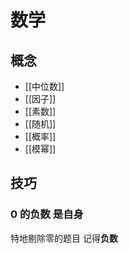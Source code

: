 # 数学

## 概念
 - [[中位数]]
 - [[因子]]
 - [[素数]]
 - [[随机]]
 - [[概率]]
 - [[模幂]]

## 技巧
### 0 的负数 是自身 
特地剔除零的题目 记得**负数**
